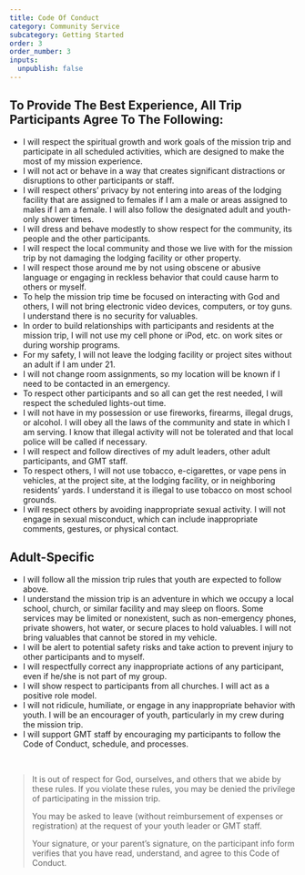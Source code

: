 ```yaml
---
title: Code Of Conduct
category: Community Service
subcategory: Getting Started
order: 3
order_number: 3
inputs:
  unpublish: false
---
```


## To Provide The Best Experience, All Trip Participants Agree To The Following:

* I will respect the spiritual growth and work goals of the mission trip and participate in all scheduled activities, which are designed to make the most of my mission experience.&nbsp;
* I will not act or behave in a way that creates significant distractions or disruptions to other participants or staff.&nbsp;
* I will respect others’ privacy by not entering into areas of the lodging facility that are assigned to females if I am a male or areas assigned to males if I am a female. I will also follow the designated adult and youth-only shower times.&nbsp;
* I will dress and behave modestly to show respect for the community, its people and the other participants.&nbsp;
* I will respect the local community and those we live with for the mission trip by not damaging the lodging facility or other property.&nbsp;
* I will respect those around me by not using obscene or abusive language or engaging in reckless behavior that could cause harm to others or myself.&nbsp;
* To help the mission trip time be focused on interacting with God and others, I will not bring electronic video devices, computers, or toy guns. I understand there is no security for valuables.&nbsp;
* In order to build relationships with participants and residents at the mission trip, I will not use my cell phone or iPod, etc. on work sites or during worship programs.&nbsp;
* For my safety, I will not leave the lodging facility or project sites without an adult if I am under 21.&nbsp;
* I will not change room assignments, so my location will be known if I need to be contacted in an emergency.&nbsp;
* To respect other participants and so all can get the rest needed, I will respect the scheduled lights-out time.&nbsp;
* I will not have in my possession or use fireworks, firearms, illegal drugs, or alcohol. I will obey all the laws of the community and state in which I am serving. I know that illegal activity will not be tolerated and that local police will be called if necessary.&nbsp;
* I will respect and follow directives of my adult leaders, other adult participants, and GMT staff.&nbsp;
* To respect others, I will not use tobacco, e-cigarettes, or vape pens in vehicles, at the project site, at the lodging facility, or in neighboring residents’ yards. I understand it is illegal to use tobacco on most school grounds.&nbsp;
* I will respect others by avoiding inappropriate sexual activity. I will not engage in sexual misconduct, which can include inappropriate comments, gestures, or physical contact.&nbsp;

## Adult-Specific&nbsp;

* I will follow all the mission trip rules that youth are expected to follow above.&nbsp;
* I understand the mission trip is an adventure in which we occupy a local school, church, or similar facility and may sleep on floors. Some services may be limited or nonexistent, such as non-emergency phones, private showers, hot water, or secure places to hold valuables. I will not bring valuables that cannot be stored in my vehicle.&nbsp;
* I will be alert to potential safety risks and take action to prevent injury to other participants and to myself.&nbsp;
* I will respectfully correct any inappropriate actions of any participant, even if he/she is not part of my group.&nbsp;
* I will show respect to participants from all churches. I will act as a positive role model.&nbsp;
* I will not ridicule, humiliate, or engage in any inappropriate behavior with youth. I will be an encourager of youth, particularly in my crew during the mission trip.&nbsp;
* I will support GMT staff by encouraging my participants to follow the Code of Conduct, schedule, and processes.&nbsp;

&nbsp;

> It is out of respect for God, ourselves, and others that we abide by these rules. If you violate these rules, you may be denied the privilege of participating in the mission trip.&nbsp;
>
>
> You may be asked to leave (without reimbursement of expenses or registration) at the request of your youth leader or GMT staff.&nbsp;
>
>
> Your signature, or your parent’s signature, on the participant info form verifies that you have read, understand, and agree to this Code of Conduct.
